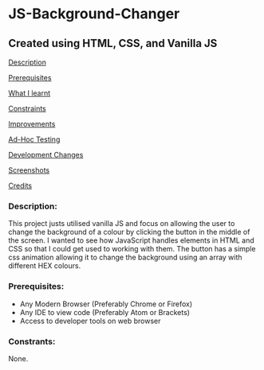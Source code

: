 # JS-Background-Changer
## Created using HTML, CSS, and Vanilla JS


[Description](#Description)  
<a name="Description"/>

[Prerequisites](#Prerequisites)  
<a name="Prerequisites"/>

[What I learnt](#What_I_Learnt)  
<a name="What_I_Learnt"/>

[Constraints](#Constraints)  
<a name="Constraints"/>

[Improvements](#Improvements)  
<a name="Improvements"/>

[Ad-Hoc Testing](#Ad-Hoc_Testing)  
<a name="Ad-Hoc_Testing"/>

[Development Changes](#Development_Changes)  
<a name="Development_Changes"/>

[Screenshots](#Screenshots)
<a name="Screenshots"/>

[Credits](#Credits)  
<a name="Credits"/>

### Description:
This project justs utilised vanilla JS and focus on allowing the user to change the background of a colour by clicking the button in the middle of the screen. I wanted to see how JavaScript handles elements in HTML and CSS so that I could get used to working with them. The button has a simple css animation allowing it to change the background using an array with different HEX colours.

### Prerequisites:
- Any Modern Browser (Preferably Chrome or Firefox)
- Any IDE to view code (Preferably Atom or Brackets)
- Access to developer tools on web browser

### Constrants:
None.
